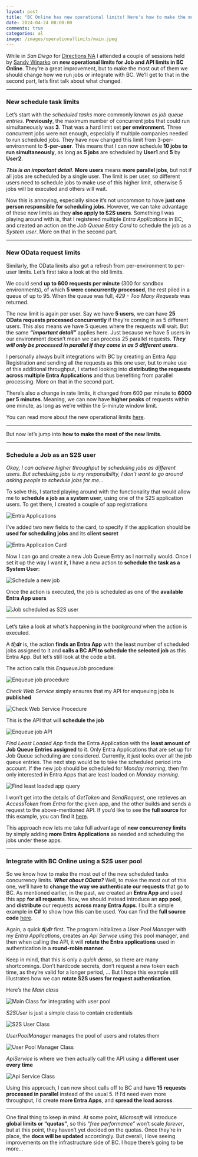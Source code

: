 ```yaml
---
layout: post
title: "BC Online has new operational limits! Here's how to make the most out of them..."
date: 2024-04-24 08:00:00
comments: true
categories: al
image: /images/operationallimits/main.jpeg
---
```

While in *San Diego* for [Directions NA][DirectionsNA] I attended a couple of sessions held by [Sandy Winarko][SandyLinkedIn] on **new operational limits for Job and API limits in BC Online**. They’re a great improvement, but to make the most out of them we should change how we run jobs or integrate with BC. We’ll get to that in the second part, let’s first talk about what changed.

<hr/>

### New schedule task limits

Let’s start with the *scheduled tasks* more commonly known as *job queue entries*. **Previously**, the maximum number of concurrent jobs that could run simultaneously was **3**. That was a hard limit set **per environment**. Three concurrent jobs were not enough, especially if multiple companies needed to run scheduled jobs. They have now changed this limit from 3-per-environment to **5-per-user**. This means that I can now schedule **10 jobs to run simultaneously**, as long as **5 jobs** are scheduled by **User1** and **5** by **User2**.

***This is an important detail***. **More users** means **more parallel jobs**, but not if all jobs are scheduled by a single user. The limit is per user, so different users need to schedule jobs to make use of this higher limit, otherwise 5 jobs will be executed and others will wait.

Now this is annoying, especially since it’s not uncommon to have **just one person responsible for scheduling jobs**. However, we can take advantage of these new limits as they **also apply to S2S users**. Something I was playing around with is, that I registered multiple *Entra Applications* in BC, and created an action on the *Job Queue Entry Card* to schedule the job as a *System user*. More on that in the second part.

<hr/>

### New OData request limits

Similarly, the OData limits also got a refresh from per-environment to per-user limits. Let’s first take a look at the old limits. 

We could send **up to 600 requests per minute** (300 for sandbox environments), of which **5 were concurrently processed**, the rest piled in a queue of up to 95. When the queue was full, *429 - Too Many Requests* was returned. 

The new limit is again per user. Say we have **5 users**, we can have **25 OData requests processed concurrently** if they’re coming in as 5 different users. This also means we have 5 queues where the requests will wait. But the same ***“important detail”*** applies here. Just because we have 5 users in our environment doesn’t mean we can process 25 parallel requests. ***They will only be processed in parallel if they come in as 5 different users.*** 

I personally always built integrations with BC by creating an Entra App Registration and sending all the requests as this one user, but to make use of this additional throughput, I started looking into **distributing the requests across multiple Entra Applications** and thus benefiting from parallel processing. More on that in the second part.

There’s also a change in rate limits, it changed from 600 per minute to **6000 per 5 minutes**. Meaning, we can now have **higher peaks** of requests within one minute, as long as we’re within the 5-minute window limit.

You can read more about the new operational limits [here][OperationalLimitsDocs]. 

<hr/>

But now let’s jump into **how to make the most of the new limits**.

<hr/>

### Schedule a Job as an S2S user

*Okay, I can achieve higher throughput by scheduling jobs as different users. But scheduling jobs is my responsibility, I don’t want to go around asking people to schedule jobs for me…*

To solve this, I started playing around with the functionality that would allow me to **schedule a job as a system user**, using one of the S2S application users. To get there, I created a couple of app registrations

![Entra Applications](/images/operationallimits/entra-apps.png)

I’ve added two new fields to the card, to specify if the application should be **used for scheduling jobs** and its **client secret**

![Entra Application Card](/images/operationallimits/entra-app-card.png)

Now I can go and create a new Job Queue Entry as I normally would. Once I set it up the way I want it, I have a new action to **schedule the task as a System User**:

![Schedule a new job](/images/operationallimits/schedule-job-card.png)

Once the action is executed, the job is scheduled as one of the **available Entra App users**

![Job scheduled as S2S user](/images/operationallimits/scheduled-job.png)

<hr/>

Let’s take a look at what’s happening in the *background* when the action is executed. 

A ***tl;dr*** is, the action **finds an Entra App** with the least number of scheduled jobs assigned to it and **calls a BC API to schedule the selected job** as this Entra App. But let’s still look at the code a bit.

The action calls this *EnqueueJob* procedure:

![Enqueue job procedure](/images/operationallimits/enqueue-job.png)

*Check Web Service* simply ensures that my API for enqueuing jobs is **published**

![Check Web Service Procedure](/images/operationallimits/check-web-service.png)

This is the API that will **schedule the job**

![Enqueue job API](/images/operationallimits/enqueue-job-api.png)

*Find Least Loaded App* finds the Entra Application with the **least amount of Job Queue Entries assigned** to it. Only Entra Applications that are set up for Job Queue scheduling are considered. Currently, it just looks over all the job queue entries. The next step would be to take the scheduled period into account. If the new job should be scheduled for *Monday morning*, then I’m only interested in Entra Apps that are least loaded on *Monday morning*.

![Find least loaded app query](/images/operationallimits/scheduled-job-query.png)

I won’t get into the details of *GetToken* and *SendRequest*, one retrieves an *AccessToken* from *Entra* for the given app, and the other builds and sends a request to the above-mentioned API. If you’d like to see the **full source** for this example, you can find it [here][ScheduleJobsAsS2S].

This approach now lets me take full advantage of **new concurrency limits** by simply adding **more Entra Applications** as needed and scheduling the jobs under these apps.

<hr/>

### Integrate with BC Online using a S2S user pool

So we know how to make the most out of the new scheduled tasks concurrency limits. ***What about OData?*** Well, to make the most out of this one, we’ll have to **change the way we authenticate our requests** that go to BC. As mentioned earlier, in the past, we created an **Entra App** and used this app **for all requests**. Now, we should instead introduce an **app pool**, and **distribute** our requests **across many Entra Apps**. I built a simple example in **C#** to show how this can be used. You can find the **full source code** [here][CallApiWithUserPoolExample]. 

Again, a quick ***tl;dr*** first. The program initializes a *User Pool Manager* with my *Entra Applications*, creates an *Api Service* using this pool manager, and then when calling the API, it will **rotate the Entra applications** used in authentication in a **round-robin manner**.

Keep in mind, that this is only a *quick demo*, so there are many shortcomings. Don’t hardcode secrets, don’t request a new token each time, as they’re valid for a longer period, … But I hope this example still illustrates how we can **rotate S2S users for request authentication**.

Here’s the *Main class*

![Main Class for integrating with user pool](/images/operationallimits/main-class.png)

*S2SUser* is just a simple class to contain credentials

![S2S User Class](/images/operationallimits/s2s-class.png)

*UserPoolManager* manages the pool of users and rotates them

![User Pool Manager Class](/images/operationallimits/user-pool-manager.png)

*ApiService* is where we then actually call the API using a **different user every time**

![Api Service Class](/images/operationallimits/api-service.png)

Using this approach, I can now shoot calls off to BC and have **15 requests processed in parallel** instead of the usual 5. If I’d need even more throughput, I’d create **more Entra Apps**, and **spread the load across**.

<hr/>

One final thing to keep in mind. At some point, *Microsoft* will introduce **global limits or “quotas”**, so this *“free performance”* won’t scale *forever*, but at this point, they haven’t yet decided on the quotas. Once they’re in place, the **docs will be updated** accordingly. But overall, I love seeing improvements on the infrastructure side of BC. I hope there’s going to be more...

[CallApiWithUserPoolExample]: https://github.com/tinestaric/BCExamples/tree/Master/CallApiWithUserPool
[ScheduleJobsAsS2S]: https://github.com/tinestaric/BCExamples/tree/Master/ScheduleJobsAsS2S
[SandyLinkedIn]: https://www.linkedin.com/in/swinarko
[DirectionsNA]: https://directionsna.com/
[OperationalLimitsDocs]: https://learn.microsoft.com/en-us/dynamics365/business-central/dev-itpro/administration/operational-limits-online